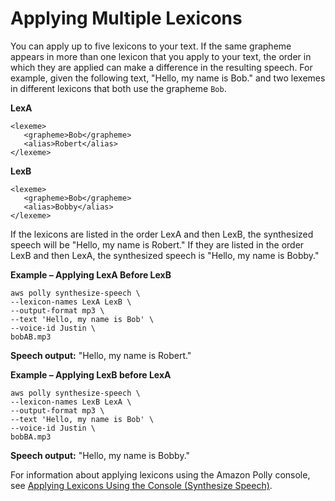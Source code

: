 # Applying Multiple Lexicons<a name="lexicons-applying"></a>

You can apply up to five lexicons to your text\. If the same grapheme appears in more than one lexicon that you apply to your text, the order in which they are applied can make a difference in the resulting speech\. For example, given the following text, "Hello, my name is Bob\." and two lexemes in different lexicons that both use the grapheme `Bob`\.

**LexA**

```
<lexeme>
   <grapheme>Bob</grapheme>
   <alias>Robert</alias>
</lexeme>
```

**LexB**

```
<lexeme>
   <grapheme>Bob</grapheme>
   <alias>Bobby</alias>
</lexeme>
```

If the lexicons are listed in the order LexA and then LexB, the synthesized speech will be "Hello, my name is Robert\." If they are listed in the order LexB and then LexA, the synthesized speech is "Hello, my name is Bobby\."

**Example – Applying LexA Before LexB**  

```
aws polly synthesize-speech \
--lexicon-names LexA LexB \
--output-format mp3 \
--text 'Hello, my name is Bob' \
--voice-id Justin \
bobAB.mp3
```
**Speech output:** "Hello, my name is Robert\."

**Example – Applying LexB before LexA**  

```
aws polly synthesize-speech \
--lexicon-names LexB LexA \
--output-format mp3 \
--text 'Hello, my name is Bob' \
--voice-id Justin \
bobBA.mp3
```
**Speech output:** "Hello, my name is Bobby\."

For information about applying lexicons using the Amazon Polly console, see [Applying Lexicons Using the Console \(Synthesize Speech\)](managing-lexicons-console.md#managing-lexicons-console-synthesize-speech)\.